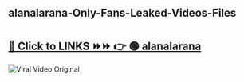 
 ## alanalarana-Only-Fans-Leaked-Videos-Files

# <h2><a href="https://mediaupload.pro?alanalarana">🔗 Click to LINKS ⏩⏩ 👉 🟢 alanalarana </a></h2>

<a href="https://mediaupload.pro?alanalarana" rel="nofollow" data-target="animated-image.originalLink"><img src="https://i.ibb.co.com/xMMVF88/686577567.gif" alt="Viral Video Original" style="max-width: 100%; display: inline-block;" data-target="animated-image.originalImage"></a>